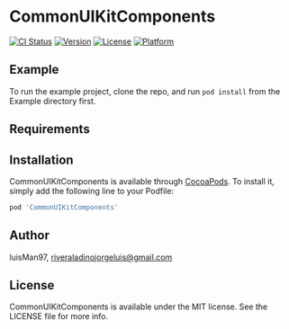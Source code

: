 # CommonUIKitComponents

[![CI Status](https://img.shields.io/travis/luisMan97/CommonUIKitComponents.svg?style=flat)](https://travis-ci.org/luisMan97/CommonUIKitComponents)
[![Version](https://img.shields.io/cocoapods/v/CommonUIKitComponents.svg?style=flat)](https://cocoapods.org/pods/CommonUIKitComponents)
[![License](https://img.shields.io/cocoapods/l/CommonUIKitComponents.svg?style=flat)](https://cocoapods.org/pods/CommonUIKitComponents)
[![Platform](https://img.shields.io/cocoapods/p/CommonUIKitComponents.svg?style=flat)](https://cocoapods.org/pods/CommonUIKitComponents)

## Example

To run the example project, clone the repo, and run `pod install` from the Example directory first.

## Requirements

## Installation

CommonUIKitComponents is available through [CocoaPods](https://cocoapods.org). To install
it, simply add the following line to your Podfile:

```ruby
pod 'CommonUIKitComponents'
```

## Author

luisMan97, riveraladinojorgeluis@gmail.com

## License

CommonUIKitComponents is available under the MIT license. See the LICENSE file for more info.
